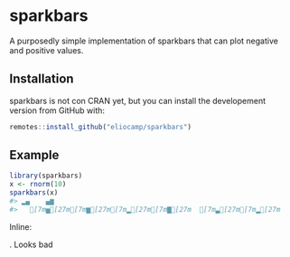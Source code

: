 
<!-- README.md is generated from README.Rmd. Please edit that file -->
sparkbars
=========

A purposedly simple implementation of sparkbars that can plot negative and positive values.

Installation
------------

sparkbars is not con CRAN yet, but you can install the developement version from GitHub with:

``` r
remotes::install_github("eliocamp/sparkbars")
```

Example
-------

``` r
library(sparkbars)
x <- rnorm(10)
sparkbars(x)
#> ▂▄    ▄▆  
#>   [7m▅[27m[7m▆[27m[7m▂[27m[7m▇[27m  [7m▃[27m[7m▂[27m
```

Inline:

. Looks bad
